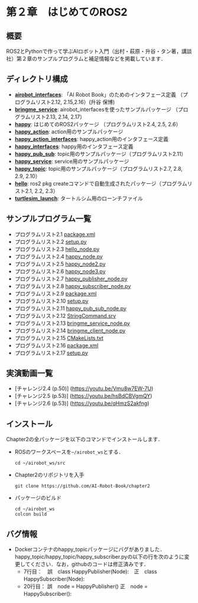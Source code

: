 # 第２章　はじめてのROS2
## 概要
ROS2とPythonで作って学ぶAIロボット入門（出村・萩原・升谷・タン著，講談社）第２章のサンプルプログラムと補足情報などを掲載しています．

## ディレクトリ構成
- **[airobot_interfaces](airobot_interfaces)**: 「AI Robot Book」のためのインタフェース定義 （プログラムリスト2.12, 2.15,2.16）(升谷 保博) 
- **[bringme_service](bringme_service)**: airobot_interfacesを使ったサンプルパッケージ （プログラムリスト2.13, 2.14, 2.17）
- **[happy](happy)**: はじめてのROS2パッケージ （プログラムリスト2.4, 2.5, 2.6）
- **[happy_action](happy_action)**: action用のサンプルパッケージ 
- **[happy_action_interfaces](happy_action_interfaces)**: happy_action用のインタフェース定義 
- **[happy_interfaces](happy_interfaces)**: happy用のインタフェース定義 
- **[happy_pub_sub](happy_pub_sub)**: topic用のサンプルパッケージ（プログラムリスト2.11） 
- **[happy_service](happy_service)**: service用のサンプルパッケージ 
- **[happy_topic](happy_topic)**: topic用のサンプルパッケージ（プログラムリスト2.7, 2.8, 2.9, 2.10）
- **[hello](hello)**: ros2 pkg createコマンドで自動生成されたパッケージ（プログラムリスト2.1, 2.2, 2.3）
- **[turtlesim_launch](turtlesim_launch)**: タートルシム用のローンチファイル 

## サンプルプログラム一覧
- プログラムリスト2.1 [package.xml](https://github.com/AI-Robot-Book/chapter2/blob/master/hello/package.xml)
- プログラムリスト2.2 [setup.py](https://github.com/AI-Robot-Book/chapter2/blob/master/hello/setup.py)
- プログラムリスト2.3 [hello_node.py](https://github.com/AI-Robot-Book/chapter2/blob/master/hello/hello/hello_node.py)
- プログラムリスト2.4 [happy_node.py](https://github.com/AI-Robot-Book/chapter2/blob/master/happy/happy/happy_node.py)
- プログラムリスト2.5 [happy_node2.py](https://github.com/AI-Robot-Book/chapter2/blob/master/happy/happy/happy_node2.py)
- プログラムリスト2.6 [happy_node3.py](https://github.com/AI-Robot-Book/chapter2/blob/master/happy/happy/happy_node3.py)
- プログラムリスト2.7 [happy_publisher_node.py](https://github.com/AI-Robot-Book/chapter2/blob/master/happy_topic/happy_topic/happy_publisher_node.py)
- プログラムリスト2.8 [happy_subscriber_node.py](https://github.com/AI-Robot-Book/chapter2/blob/master/happy_topic/happy_topic/happy_subscriber_node.py)
- プログラムリスト2.9 [package.xml](https://github.com/AI-Robot-Book/chapter2/blob/master/happy_topic/package.xml)
- プログラムリスト2.10 [setup.py](https://github.com/AI-Robot-Book/chapter2/blob/master/happy_topic/setup.py)
- プログラムリスト2.11 [happy_pub_sub_node.py](https://github.com/AI-Robot-Book/chapter2/tree/master/happy_pub_sub/happy_pub_sub)
- プログラムリスト2.12 [StringCommand.srv](https://github.com/AI-Robot-Book/chapter2/blob/master/airobot_interfaces/srv/StringCommand.srv)
- プログラムリスト2.13 [bringme_service_node.py](https://github.com/AI-Robot-Book/chapter2/blob/master/bringme_service/bringme_service/bringme_service_node.py)
- プログラムリスト2.14 [bringme_client_node.py](https://github.com/AI-Robot-Book/chapter2/blob/master/bringme_service/bringme_service/bringme_client_node.py)
- プログラムリスト2.15 [CMakeLists.txt](https://github.com/AI-Robot-Book/chapter2/blob/master/airobot_interfaces/CMakeLists.txt)
- プログラムリスト2.16 [package.xml](https://github.com/AI-Robot-Book/chapter2/blob/master/airobot_interfaces/package.xml)
- プログラムリスト2.17 [setup.py](https://github.com/AI-Robot-Book/chapter2/blob/master/bringme_service/setup.py)

## 実演動画一覧  
- [チャレンジ2.4 (p.50)] (https://youtu.be/Vmu8w7EW-7U)  
- [チャレンジ2.5 (p.53)] (https://youtu.be/hsBdCBVgmQY)  
- [チャレンジ2.6 (p.53)] (https://youtu.be/qHmzS2akfng)  


## インストール
Chapter2の全パッケージを以下のコマンドでインストールします．
- ROSのワークスペースを`~/airobot_ws`とする．
  ```
  cd ~/airobot_ws/src
  ```

- Chapter2のリポジトリを入手
  ```
  git clone https://github.com/AI-Robot-Book/chapter2
  ```
  
- パッケージのビルド   
  ```
  cd ~/airobot_ws  
  colcon build
  ```



## バグ情報
- Dockerコンテナのhappy_topicパッケージにバグがありました．happy_topic/happy_topic/happy_subscriber.pyの以下の行を次のように変更してください．なお，githubのコードは修正済みです．
  - 7行目：　誤　class HappyPublisher(Node):　正　class HappySubscriber(Node):　　
  - 20行目： 誤　node = HappyPublisher()      正　node = HappySubscriber():　
